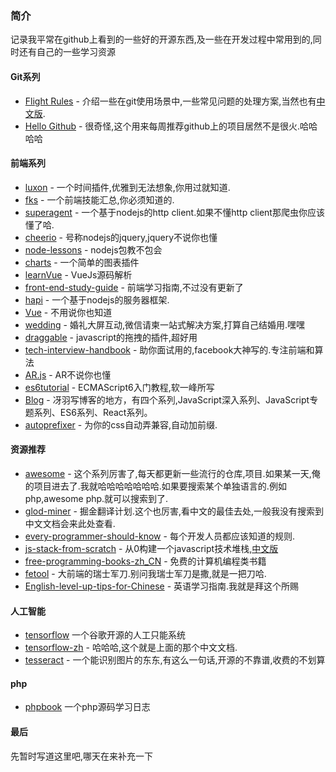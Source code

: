 ### 简介
记录我平常在github上看到的一些好的开源东西,及一些在开发过程中常用到的,同时还有自己的一些学习资源
#### Git系列

- [Flight Rules](https://github.com/k88hudson/git-flight-rules) - 介绍一些在git使用场景中,一些常见问题的处理方案,当然也有[中文版](https://github.com/k88hudson/git-flight-rules/blob/master/README_zh-CN.md).
-  [Hello Github](https://github.com/521xueweihan/HelloGitHub) - 很奇怪,这个用来每周推荐github上的项目居然不是很火.哈哈哈哈
#### 前端系列

- [luxon](https://github.com/moment/luxon) - 一个时间插件,优雅到无法想象,你用过就知道.
- [fks](https://github.com/JacksonTian/fks) - 一个前端技能汇总,你必须知道的.
- [superagent](https://github.com/visionmedia/superagent) - 一个基于nodejs的http client.如果不懂http client那爬虫你应该懂了哈.
- [cheerio](https://github.com/cheeriojs/cheerio) - 号称nodejs的jquery,jquery不说你也懂
- [node-lessons](https://github.com/alsotang/node-lessons) - nodejs包教不包会
- [charts](https://github.com/frappe/charts) - 一个简单的图表插件
- [learnVue](https://github.com/answershuto/learnVue) - VueJs源码解析
- [front-end-study-guide](https://github.com/alcat2008/front-end-study-guide) - 前端学习指南,不过没有更新了
- [hapi](https://github.com/hapijs/hapi) - 一个基于nodejs的服务器框架.
- [Vue](https://github.com/vuejs/vue) - 不用说你也知道
- [wedding](https://github.com/iammapping/wedding) - 婚礼大屏互动,微信请柬一站式解决方案,打算自己结婚用.嘿嘿
- [draggable](https://github.com/Shopify/draggable) - javascript的拖拽的插件,超好用
- [tech-interview-handbook](https://github.com/yangshun/tech-interview-handbook) - 助你面试用的,facebook大神写的.专注前端和算法
- [AR.js](https://github.com/jeromeetienne/AR.js) - AR不说你也懂
- [es6tutorial](https://github.com/ruanyf/es6tutorial) - ECMAScript6入门教程,软一峰所写
- [Blog](https://github.com/mqyqingfeng/Blog) - 冴羽写博客的地方，有四个系列,JavaScript深入系列、JavaScript专题系列、ES6系列、React系列。
- [autoprefixer](http://autoprefixer.github.io/) - 为你的css自动弄兼容,自动加前缀.
#### 资源推荐
- [awesome](https://github.com/sindresorhus/awesome) - 这个系列厉害了,每天都更新一些流行的仓库,项目.如果某一天,俺的项目进去了.我就哈哈哈哈哈哈哈.如果要搜索某个单独语言的.例如php,awesome php.就可以搜索到了.
- [glod-miner](https://github.com/xitu/gold-miner) - 掘金翻译计划.这个也厉害,看中文的最佳去处,一般我没有搜索到中文文档会来此处查看.
- [every-programmer-should-know](https://github.com/mtdvio/every-programmer-should-know) - 每个开发人员都应该知道的规则.
- [js-stack-from-scratch](https://github.com/verekia/js-stack-from-scratch) - 从0构建一个javascript技术堆栈,[中文版](https://github.com/yepbug/js-stack-from-scratch)
- [free-programming-books-zh_CN](https://github.com/justjavac/free-programming-books-zh_CN) - 免费的计算机编程类书籍
- [fetool](https://github.com/nieweidong/fetool) - 大前端的瑞士军刀.别问我瑞士军刀是撒,就是一把刀哈.
- [English-level-up-tips-for-Chinese](https://github.com/byoungd/English-level-up-tips-for-Chinese) - 英语学习指南.我就是拜这个所赐
#### 人工智能
- [tensorflow](https://github.com/tensorflow/tensorflow) 一个谷歌开源的人工只能系统
- [tensorflow-zh](https://github.com/jikexueyuanwiki/tensorflow-zh) - 哈哈哈,这个就是上面的那个中文文档.
- [tesseract](https://github.com/tesseract-ocr/tesseract) - 一个能识别图片的东东,有这么一句话,开源的不靠谱,收费的不划算
#### php
- [phpbook](https://github.com/walu/phpbook) 一个php源码学习日志
#### 最后
先暂时写道这里吧,哪天在来补充一下
